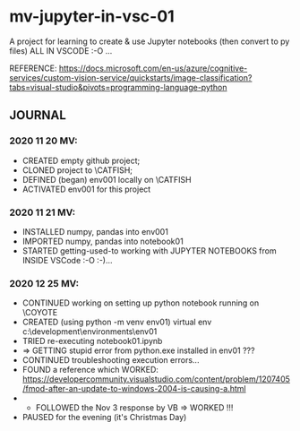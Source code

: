 # mv-jupyter-in-vsc-01
A project for learning to create &amp; use Jupyter notebooks (then convert to py files) ALL IN VSCODE :-O ... 

REFERENCE: 
https://docs.microsoft.com/en-us/azure/cognitive-services/custom-vision-service/quickstarts/image-classification?tabs=visual-studio&pivots=programming-language-python

## JOURNAL

### 2020 11 20 MV: 
- CREATED empty github project; 
- CLONED project to \\CATFISH; 
- DEFINED (began) env001 locally on \\CATFISH
- ACTIVATED env001 for this project

### 2020 11 21 MV: 
- INSTALLED numpy, pandas into env001
- IMPORTED numpy, pandas into notebook01
- STARTED getting-used-to working with JUPYTER NOTEBOOKS from INSIDE VSCode :-O :-)...

### 2020 12 25 MV: 
- CONTINUED working on setting up python notebook running on \\COYOTE
- CREATED (using python -m venv env01) virtual env c:\development\environments\env01
- TRIED re-executing notebook01.ipynb 
- => GETTING stupid error from python.exe installed in env01 ??? 
- CONTINUED troubleshooting execution errors... 
- FOUND a reference which WORKED: https://developercommunity.visualstudio.com/content/problem/1207405/fmod-after-an-update-to-windows-2004-is-causing-a.html
- - FOLLOWED the Nov 3 response by VB => WORKED !!! 
- PAUSED for the evening (it's Christmas Day)